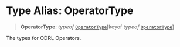 # Type Alias: OperatorType

> **OperatorType**: *typeof* [`OperatorType`](../variables/OperatorType.md)\[keyof *typeof* [`OperatorType`](../variables/OperatorType.md)\]

The types for ODRL Operators.
